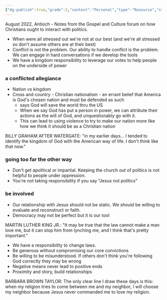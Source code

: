 ```yaml
---
{"dg-publish":true,"grade":2,"context":"Personal","type":"Resource","status":"Evergreen","topic":["Christianity"],"dateCreated":"2023-08-09","permalink":"/sermons/2022-08-07-gospel-and-culture-politics/","dgPassFrontmatter":true}
---
```



August 2022, Antioch - Notes from the Gospel and Culture forum on how Christians ought to interact with politics.

* When were all stressed out we're not at our best (and we're all stressed so don't assume others are at their best)
* Conflict is not the problem. Our ability to handle conflict is the problem. We can engage in hard conversations if we develop the tools
* We have a kingdom responsibility to leverage our votes to help people on the underside of power

### a conflicted allegiance

* Nation vs kingdom
* Cross and country - Christian nationalism - an errant belief that America is God's chosen nation and must be defended as such
    * says God will save the world thru the US
    * When we say God has put a person in power, we can attribute their actions as the will of God, and unquestionably go with it.
    * This can lead to using violence to try to make our nation more like how we think it should be as a Christian nation

BILLY GRAHAM AFTER WATERGATE: "in my earlier days... I tended to identify the kingdom of God with the American way of life. I don't think like that now."

### going too far the other way

* Don't get apolitical or impartial. Keeping the church out of politics is not helpful to people under oppression.
* You're not taking responsibility if you say "Jesus not politics"

### be involved

* Our relationship with Jesus should not be static. We should be willing to evaluate and reconstruct or faith.
* Democracy may not be perfect but it is our tool

MARTIN LUTHER KING JR.: "It may be true that the law cannot make a man love me, but it can stop him from lynching me, and I think that's pretty important."

* We have a responsibility to change laws.
* Be generous without compromising our core convictions
* Be willing to be misunderstood. If others don't think you're following God correctly they may be wrong
* Negative means never lead to positive ends
* Proximity and story, build relationships

BARBARA BROWN TAYLOR: The only clear line I draw these days is this: when my religion tries to come between me and my neighbor, I will choose my neighbor because Jesus never commanded me to love my religion.